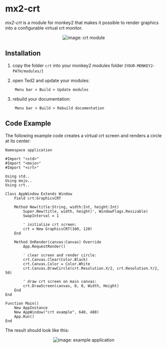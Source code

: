 # mx2-crt

*mx2-crt* is a module for monkey2 that makes it possible to render graphics into a configurable virtual crt monitor.

<p align="center">
  <img src="https://i.imgur.com/7q1E9mD.jpg" alt="image: crt module">
</p>

## Installation

1. copy the folder `crt` into your monkey2 modules folder (`YOUR-MONKEY2-PATH/modules/`)
2. open Ted2 and update your modules:

        Menu bar > Build > Update modules

3. rebuild your documentation:

        Menu bar > Build > Rebuild documentation

## Code Example

The following example code creates a virtual crt screen and renders a circle at its center:

```monkey
Namespace application

#Import "<std>"
#Import "<mojo>"
#Import "<crt>"

Using std..
Using mojo..
Using crt..

Class AppWindow Extends Window
    Field crt:GraphicsCRT
    
    Method New(title:String, width:Int, height:Int)
        Super.New(title, width, height)', WindowFlags.Resizable)
        SwapInterval = 1
        
        ' initialize crt screen:
        crt = New GraphicsCRT(160, 120)
    End

    Method OnRender(canvas:Canvas) Override
        App.RequestRender()
        
        ' clear screen and render circle:
        crt.Canvas.Clear(Color.Black)
        crt.Canvas.Color = Color.White
        crt.Canvas.DrawCircle(crt.Resolution.X/2, crt.Resolution.Y/2, 50)
        
        ' draw crt screen on main canvas:
        crt.DrawScreen(canvas, 0, 0, Width, Height)
    End
End

Function Main()
    New AppInstance
    New AppWindow("crt example", 640, 480)
    App.Run()
End
```

The result should look like this:

<p align="center">
  <img src="https://i.imgur.com/77Z3e55.jpg" alt="image: example application">
</p>
